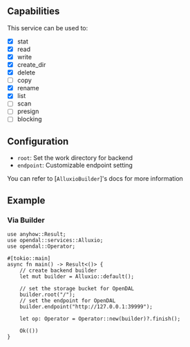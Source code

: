 ## Capabilities

This service can be used to:

- [x] stat
- [x] read
- [x] write
- [x] create_dir
- [x] delete
- [ ] copy
- [x] rename
- [x] list
- [ ] scan
- [ ] presign
- [ ] blocking

## Configuration

- `root`: Set the work directory for backend
- `endpoint`: Customizable endpoint setting

You can refer to [`AlluxioBuilder`]'s docs for more information

## Example

### Via Builder

```rust,no_run
use anyhow::Result;
use opendal::services::Alluxio;
use opendal::Operator;

#[tokio::main]
async fn main() -> Result<()> {
    // create backend builder
    let mut builder = Alluxio::default();

    // set the storage bucket for OpenDAL
    builder.root("/");
    // set the endpoint for OpenDAL
    builder.endpoint("http://127.0.0.1:39999");

    let op: Operator = Operator::new(builder)?.finish();

    Ok(())
}
```
